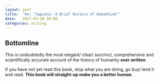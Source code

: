 ```yaml
---
layout: post
title:  'Re: "Sapiens: A Brief History of Humankind"'
date:   2017-03-20 20:00 
categories: writing
---
```


## Bottomline

This is undoubtedly the most elegant/ clear/ succinct, comprehensive and scientifically accurate account of 
the history of humanity __ever written__. 

If you have not yet read this book, stop what you are doing, go buy/ lend it and read. __This book will 
straight-up make you a better human__. 

